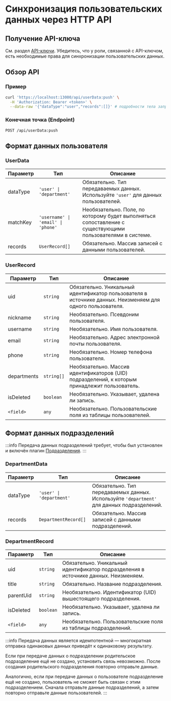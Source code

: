 # Синхронизация пользовательских данных через HTTP API

## Получение API-ключа

См. раздел [API-ключи](../api-keys). Убедитесь, что у роли, связанной с API-ключом, есть необходимые права для синхронизации пользовательских данных.

## Обзор API

### Пример

```bash
curl 'https://localhost:13000/api/userData:push' \
  -H 'Authorization: Bearer <token>' \
  --data-raw '{"dataType":"user","records":[]}' # подробности тела запроса см. ниже
```

### Конечная точка (Endpoint)

```
POST /api/userData:push
```

## Формат данных пользователя

### UserData

| Параметр     | Тип                                   | Описание                                                                 |
|-------------|----------------------------------------|--------------------------------------------------------------------------|
| dataType    | `'user' \| 'department'`               | Обязательно. Тип передаваемых данных. Используйте `'user'` для данных пользователей. |
| matchKey    | `'username' \| 'email' \| 'phone'`     | Необязательно. Поле, по которому будет выполняться сопоставление с существующими пользователями в системе. |
| records     | `UserRecord[]`                         | Обязательно. Массив записей с данными пользователей.                      |

### UserRecord

| Параметр      | Тип          | Описание                                                                 |
|--------------|--------------|--------------------------------------------------------------------------|
| uid          | `string`     | Обязательно. Уникальный идентификатор пользователя в источнике данных. Неизменяем для одного пользователя. |
| nickname     | `string`     | Необязательно. Псевдоним пользователя.                                   |
| username     | `string`     | Необязательно. Имя пользователя.                                         |
| email        | `string`     | Необязательно. Адрес электронной почты пользователя.                     |
| phone        | `string`     | Необязательно. Номер телефона пользователя.                              |
| departments  | `string[]`   | Необязательно. Массив идентификаторов (UID) подразделений, к которым принадлежит пользователь. |
| isDeleted    | `boolean`    | Необязательно. Указывает, удалена ли запись.                             |
| `<field>`    | `any`        | Необязательно. Пользовательские поля из таблицы пользователей.           |

## Формат данных подразделений

:::info
Передача данных подразделений требует, чтобы был установлен и включён плагин [Подразделения](../../departments).
:::

### DepartmentData

| Параметр     | Тип                        | Описание                                                                 |
|-------------|-----------------------------|--------------------------------------------------------------------------|
| dataType    | `'user' \| 'department'`    | Обязательно. Тип передаваемых данных. Используйте `'department'` для данных подразделений. |
| records     | `DepartmentRecord[]`        | Обязательно. Массив записей с данными подразделений.                     |

### DepartmentRecord

| Параметр      | Тип          | Описание                                                                 |
|--------------|--------------|--------------------------------------------------------------------------|
| uid          | `string`     | Обязательно. Уникальный идентификатор подразделения в источнике данных. Неизменяем. |
| title        | `string`     | Обязательно. Название подразделения.                                     |
| parentUid    | `string`     | Необязательно. Идентификатор (UID) вышестоящего подразделения.            |
| isDeleted    | `boolean`    | Необязательно. Указывает, удалена ли запись.                             |
| `<field>`    | `any`        | Необязательно. Пользовательские поля из таблицы подразделений.           |

:::info
Передача данных является идемпотентной — многократная отправка одинаковых данных приведёт к одинаковому результату.

Если при передаче данных о подразделении родительское подразделение ещё не создано, установить связь невозможно. После создания родительского подразделения повторно отправьте данные.

Аналогично, если при передаче данных о пользователе подразделение ещё не создано, пользователь не сможет быть связан с этим подразделением. Сначала отправьте данные подразделений, а затем повторно отправьте данные пользователей.
:::
